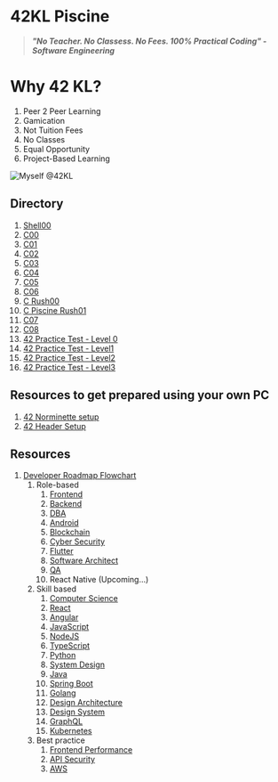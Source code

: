 # 42KL Piscine

> ***"No Teacher. No Classess. No Fees. 100% Practical Coding" - Software Engineering***

# Why 42 KL?
1. Peer 2 Peer Learning
2. Gamication
3. Not Tuition Fees
4. No Classes
5. Equal Opportunity
6. Project-Based Learning

![Myself @42KL](https://i.imgur.com/6to9ib1.jpg)

## Directory

1. [Shell00](https://github.com/yclim95/42KL_Piscine/tree/master/Shell00)
2. [C00](https://github.com/yclim95/42KL_Piscine/tree/master/C00)
3. [C01](https://github.com/yclim95/42KL_Piscine/tree/master/C01)
4. [C02](https://github.com/yclim95/42KL_Piscine/tree/master/C02)
5. [C03](https://github.com/yclim95/42KL_Piscine/tree/master/C03)
6. [C04](https://github.com/yclim95/42KL_Piscine/tree/master/C04)
7. [C05](https://github.com/yclim95/42KL_Piscine/tree/master/C05)
8. [C06](https://github.com/yclim95/42KL_Piscine/tree/master/C06)
9. [C Rush00](https://github.com/yclim95/42KL_Piscine/tree/master/Crush00)
10. [C Piscine Rush01](https://github.com/yclim95/42KL_Piscine/tree/master/Crush01)
11. [C07](https://github.com/yclim95/42KL_Piscine/tree/master/C07)
12. [C08](https://github.com/yclim95/42KL_Piscine/tree/master/C08)
13. [42 Practice Test - Level 0](https://github.com/yclim95/42KL_Piscine/tree/master/42PracticeTest-Level0)
14. [42 Practice Test - Level1](https://github.com/yclim95/42KL_Piscine/tree/master/42PracticeTest-Level1)
15. [42 Practice Test - Level2](https://github.com/yclim95/42KL_Piscine/tree/master/42PracticeTest-Level2)
16. [42 Practice Test - Level3](https://github.com/yclim95/42KL_Piscine/tree/master/42PracticeTest-Level3)


## Resources to get prepared using your own PC
1. [42 Norminette setup](https://github.com/42School/norminette)
2. [42 Header Setup](https://github.com/42Paris/42header)


## Resources
1. [Developer Roadmap Flowchart](https://roadmap.sh/)
   1. Role-based
      1. [Frontend](https://roadmap.sh/frontend)
      2. [Backend](https://roadmap.sh/backend)
      3. [DBA](https://roadmap.sh/postgresql-dba)
      4. [Android](https://roadmap.sh/android)
      5. [Blockchain](https://roadmap.sh/blockchain)
      6. [Cyber Security](https://roadmap.sh/cyber-security)
      7. [Flutter](https://roadmap.sh/flutter)
      8. [Software Architect](https://roadmap.sh/software-architect)
      9. [QA](https://roadmap.sh/qa)
      10. React Native (Upcoming...)
   2. Skill based
      1. [Computer Science](https://roadmap.sh/computer-science)
      2. [React](https://roadmap.sh/react)
      3. [Angular](https://roadmap.sh/angular)
      4. [JavaScript](https://roadmap.sh/javascript)
      5. [NodeJS](https://roadmap.sh/nodejs)
      6. [TypeScript](https://roadmap.sh/typescript)
      7. [Python](https://roadmap.sh/python)
      8. [System Design](https://roadmap.sh/system-design)
      9. [Java](https://roadmap.sh/java)
      10. [Spring Boot](https://roadmap.sh/spring-boot)
      11. [Golang](https://roadmap.sh/golang)
      12. [Design Architecture](https://roadmap.sh/software-design-architecture)
      13. [Design System](https://roadmap.sh/design-system)
      14. [GraphQL](https://roadmap.sh/graphql)
      15. [Kubernetes](https://roadmap.sh/kubernetes)
   3. Best practice
      1. [Frontend Performance](https://roadmap.sh/best-practices/frontend-performance)
      2. [API Security](https://roadmap.sh/best-practices/api-security)
      3. [AWS](https://roadmap.sh/best-practices/aws)
